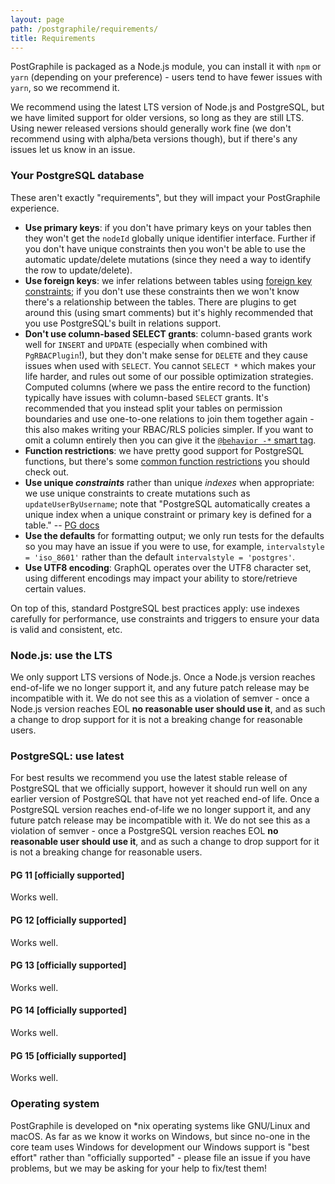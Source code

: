 ```yaml
---
layout: page
path: /postgraphile/requirements/
title: Requirements
---
```


PostGraphile is packaged as a Node.js module, you can install it with `npm` or
`yarn` (depending on your preference) - users tend to have fewer issues with
`yarn`, so we recommend it.

We recommend using the latest LTS version of Node.js and PostgreSQL, but we have
limited support for older versions, so long as they are still LTS. Using newer
released versions should generally work fine (we don't recommend using with
alpha/beta versions though), but if there's any issues let us know in an issue.

### Your PostgreSQL database

These aren't exactly "requirements", but they will impact your PostGraphile
experience.

- **Use primary keys**: if you don't have primary keys on your tables then they
  won't get the `nodeId` globally unique identifier interface. Further if you
  don't have unique constraints then you won't be able to use the automatic
  update/delete mutations (since they need a way to identify the row to
  update/delete).
- **Use foreign keys**: we infer relations between tables using
  [foreign key constraints](https://www.postgresql.org/docs/current/static/ddl-constraints.html#DDL-CONSTRAINTS-FK);
  if you don't use these constraints then we won't know there's a relationship
  between the tables. There are plugins to get around this (using smart
  comments) but it's highly recommended that you use PostgreSQL's built in
  relations support.
- **<a name="dont-use-column-based-select-grants"></a>Don't use column-based
  SELECT grants**: column-based grants work well for `INSERT` and `UPDATE`
  (especially when combined with `PgRBACPlugin`!), but they don't make sense
  for `DELETE` and they cause issues when used with `SELECT`. You cannot
  `SELECT *` which makes your life harder, and rules out some of our possible
  optimization strategies. Computed columns (where we pass the entire record to
  the function) typically have issues with column-based `SELECT` grants. It's
  recommended that you instead split your tables on permission boundaries and
  use one-to-one relations to join them together again - this also makes
  writing your RBAC/RLS policies simpler. If you want to omit a column entirely
  then you can give it the
  [`@behavior -*` smart tag](./smart-tags.md#behavior).
- **Function restrictions**: we have pretty good support for PostgreSQL
  functions, but there's some
  [common function restrictions](./function-restrictions.md) you should check out.
- **Use unique _constraints_** rather than unique _indexes_ when appropriate: we use
  unique constraints to create mutations such as `updateUserByUsername`; note
  that "PostgreSQL automatically creates a unique index when a unique constraint
  or primary key is defined for a table." --
  [PG docs](https://www.postgresql.org/docs/current/static/indexes-unique.html)
- **Use the defaults** for formatting output; we only run tests for the
  defaults so you may have an issue if you were to use, for example,
  `intervalstyle = 'iso_8601'` rather than the default
  `intervalstyle = 'postgres'`.
- **Use UTF8 encoding**: GraphQL operates over the UTF8 character set, using
  different encodings may impact your ability to store/retrieve certain values.

On top of this, standard PostgreSQL best practices apply: use indexes carefully
for performance, use constraints and triggers to ensure your data is valid and
consistent, etc.

### Node.js: use the LTS

We only support LTS versions of Node.js. Once a Node.js version reaches
end-of-life we no longer support it, and any future patch release may be
incompatible with it. We do not see this as a violation of semver - once a
Node.js version reaches EOL **no reasonable user should use it**, and as such a
change to drop support for it is not a breaking change for reasonable users.

### PostgreSQL: use latest

For best results we recommend you use the latest stable release of PostgreSQL
that we officially support, however it should run well on any earlier version
of PostgreSQL that have not yet reached end-of life. Once a PostgreSQL version
reaches end-of-life we no longer support it, and any future patch release may
be incompatible with it. We do not see this as a violation of semver - once a
PostgreSQL version reaches EOL **no reasonable user should use it**, and as
such a change to drop support for it is not a breaking change for reasonable
users.

#### PG 11 [officially supported]

Works well.

#### PG 12 [officially supported]

Works well.

#### PG 13 [officially supported]

Works well.

#### PG 14 [officially supported]

Works well.

#### PG 15 [officially supported]

Works well.

### Operating system

PostGraphile is developed on \*nix operating systems like GNU/Linux and macOS.
As far as we know it works on Windows, but since no-one in the core team uses
Windows for development our Windows support is "best effort" rather than
"officially supported" - please file an issue if you have problems, but we may
be asking for your help to fix/test them!
